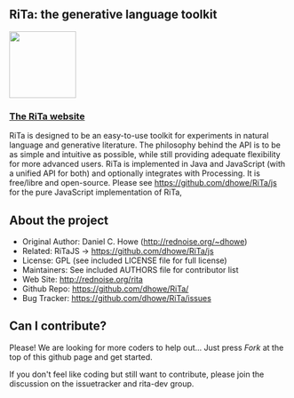 
## RiTa: the generative language toolkit 

<a href="http://rednoise.org/rita/"><img height=120 src="http://rednoise.org/rita/js/img/RiTa-logo2.png"/></a>

### <a href="http://rednoise.org/rita">The RiTa website</a>

RiTa is designed to be an easy-to-use toolkit for experiments in natural language and generative literature. The philosophy behind the API is to be as simple and intuitive as possible, while still providing adequate flexibility for more advanced users. RiTa is implemented in Java and JavaScript (with a unified API for both) and optionally integrates with Processing. It is free/libre and open-source. Please see https://github.com/dhowe/RiTa/js for the pure JavaScript implementation of RiTa,  

About the project
--------
* Original Author:  Daniel C. Howe (http://rednoise.org/~dhowe)
* Related:			RiTaJS -> https://github.com/dhowe/RiTa/js
* License:			GPL (see included LICENSE file for full license)
* Maintainers:      See included AUTHORS file for contributor list
* Web Site:         http://rednoise.org/rita
* Github Repo:      https://github.com/dhowe/RiTa/
* Bug Tracker:      https://github.com/dhowe/RiTa/issues

Can I contribute?
--------
Please! We are looking for more coders to help out... Just press *Fork* at the top of this github page and get started. 

If you don't feel like coding but still want to contribute, please join the discussion on the issuetracker and rita-dev group.


